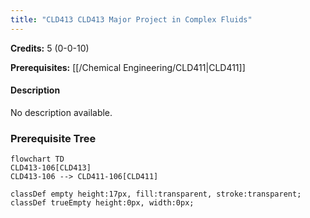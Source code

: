 ```yaml
---
title: "CLD413 CLD413 Major Project in Complex Fluids"
---
```

**Credits:** 5 (0-0-10)

**Prerequisites:** [[/Chemical Engineering/CLD411|CLD411]]

#### Description
No description available.

### Prerequisite Tree

```mermaid
flowchart TD
CLD413-106[CLD413]
CLD413-106 --> CLD411-106[CLD411]

classDef empty height:17px, fill:transparent, stroke:transparent;
classDef trueEmpty height:0px, width:0px;
```
